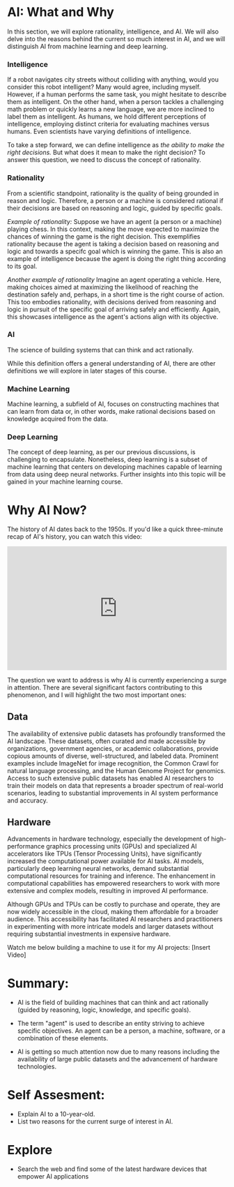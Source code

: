 # AI: What and Why

In this section, we will explore rationality, intelligence, and AI. We will also delve into the reasons behind the current so much interest in AI, and we will distinguish AI from machine learning and deep learning.

### Intelligence

If a robot navigates city streets without colliding with anything, would you consider this robot intelligent? Many would agree, including myself. However, if a human performs the same task, you might hesitate to describe them as intelligent. On the other hand, when a person tackles a challenging math problem or quickly learns a new language, we are more inclined to label them as intelligent. As humans, we hold different perceptions of intelligence, employing distinct criteria for evaluating machines versus humans. Even scientists have varying definitions of intelligence.

To take a step forward, we can define intelligence as _the ability to make the right decisions._ But what does it mean to make the right decision? To answer this question, we need to discuss the concept of rationality.

### Rationality

From a scientific standpoint, rationality is the quality of being grounded in reason and logic. Therefore, a person or a machine is considered rational if their decisions are based on reasoning and logic, guided by specific goals.

_Example of rationality:_
Suppose we have an agent (a person or a machine) playing chess. In this context, making the move expected to maximize the chances of winning the game is the right decision. This exemplifies rationality because the agent is taking a decision based on reasoning and logic and towards a specifc goal which is winning the game. This is also an example of intelligence because the agent is doing the right thing according to its goal.

_Another example of rationality_
Imagine an agent operating a vehicle. Here, making choices aimed at maximizing the likelihood of reaching the destination safely and, perhaps, in a short time is the right course of action. This too embodies rationality, with decisions derived from reasoning and logic in pursuit of the specific goal of arriving safely and efficiently. Again, this showcases intelligence as the agent's actions align with its objective.

### AI

The science of building systems that can think and act rationally.

While this definition offers a general understanding of AI, there are other definitions we will explore in later stages of this course.

### Machine Learning

Machine learning, a subfield of AI, focuses on constructing machines that can learn from data or, in other words, make rational decisions based on knowledge acquired from the data.

### Deep Learning

The concept of deep learning, as per our previous discussions, is challenging to encapsulate. Nonetheless, deep learning is a subset of machine learning that centers on developing machines capable of learning from data using deep neural networks. Further insights into this topic will be gained in your machine learning course.

# Why AI Now?

The history of AI dates back to the 1950s. If you'd like a quick three-minute recap of AI's history, you can watch this video:

<div style="position: relative; padding-bottom: 56.25%; height: 0;">
<iframe src="https://www.youtube.com/embed/056v4OxKwlI" frameborder="0" webkitallowfullscreen mozallowfullscreen allowfullscreen style="position: absolute; top: 0; left: 0; width: 100%; height: 100%;"></iframe>
</div>

The question we want to address is why AI is currently experiencing a surge in attention. There are several significant factors contributing to this phenomenon, and I will highlight the two most important ones:

## Data

The availability of extensive public datasets has profoundly transformed the AI landscape. These datasets, often curated and made accessible by organizations, government agencies, or academic collaborations, provide copious amounts of diverse, well-structured, and labeled data. Prominent examples include ImageNet for image recognition, the Common Crawl for natural language processing, and the Human Genome Project for genomics. Access to such extensive public datasets has enabled AI researchers to train their models on data that represents a broader spectrum of real-world scenarios, leading to substantial improvements in AI system performance and accuracy.

## Hardware

Advancements in hardware technology, especially the development of high-performance graphics processing units (GPUs) and specialized AI accelerators like TPUs (Tensor Processing Units), have significantly increased the computational power available for AI tasks. AI models, particularly deep learning neural networks, demand substantial computational resources for training and inference. The enhancement in computational capabilities has empowered researchers to work with more extensive and complex models, resulting in improved AI performance.

Although GPUs and TPUs can be costly to purchase and operate, they are now widely accessible in the cloud, making them affordable for a broader audience. This accessibility has facilitated AI researchers and practitioners in experimenting with more intricate models and larger datasets without requiring substantial investments in expensive hardware.

Watch me below building a machine to use it for my AI projects:
[Insert Video]

# Summary:

- AI is the field of building machines that can think and act rationally (guided by reasoning, logic, knowledge, and specific goals).

- The term "agent" is used to describe an entity striving to achieve specific objectives. An agent can be a person, a machine, software, or a combination of these elements.

- AI is getting so much attention now due to many reasons including the availability of large public datasets and the advancement of hardware technologies.

# Self Assesment:

- Explain AI to a 10-year-old.
- List two reasons for the current surge of interest in AI.

# Explore

- Search the web and find some of the latest hardware devices that empower AI applications
